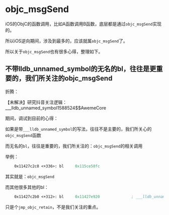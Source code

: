 # objc_msgSend

iOS的ObjC的函数调用，比如A函数调用B函数，底层都是通过`objc_msgSend`实现的。

所以iOS逆向期间，涉及到最多的，应该就属`objc_msgSend`了。

所以关于`objc_msgSend`也有很多心得，整理如下。

## 不带lldb_unnamed_symbol的无名的bl，往往是更重要的，我们所关注的objc_msgSend

折腾：

【未解决】研究抖音关注逻辑：___lldb_unnamed_symbol1588524$$AwemeCore

期间，调试到目前的心得：

如果是带`___lldb_unnamed_symbol`的写法，往往不是主要的，我们所关心的`objc_msgSend`函数

而无名的`bl`，往往是重要的，我们所关注的：`objc_msgSend`的相关调用

举例：

```nasm
    0x11427c2c8 <+336>: bl     0x115ce58fc
```

其实就是：`objc_msgSend`

而其他很多其他的bl：

```nasm
    0x11427c2b0 <+312>: bl     0x11427e920              ; ___lldb_unnamed_symbol1588573$$AwemeCore
```

只是个`jmp_objc_retain`，不是我们关注的重点。
